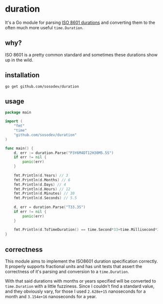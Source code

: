 # duration

It's a Go module for parsing [ISO 8601 durations](https://en.wikipedia.org/wiki/ISO_8601#Durations) and converting them to the often much more useful `time.Duration`.

## why?

ISO 8601 is a pretty common standard and sometimes these durations show up in the wild.

## installation

`go get github.com/sosodev/duration`

## usage

```go
package main

import (
	"fmt"
	"time"
    "github.com/sosodev/duration"
)

func main() {
    d, err := duration.Parse("P3Y6M4DT12H30M5.5S")
	if err != nil {
		panic(err)
    }
	
	fmt.Println(d.Years) // 3
	fmt.Println(d.Months) // 6
	fmt.Println(d.Days) // 4
	fmt.Println(d.Hours) // 12
	fmt.Println(d.Minutes) // 30
	fmt.Println(d.Seconds) // 5.5
	
	d, err = duration.Parse("T33.3S")
	if err != nil {
		panic(err)
    }
	
	fmt.Println(d.ToTimeDuration() == time.Second*33+time.Millisecond*300) // true
}
```

## correctness

This module aims to implement the ISO8601 duration specification correctly. It properly supports fractional units and has unit tests
that assert the correctness of it's parsing and conversion to a `time.Duration`.

With that said durations with months or years specified will be converted to `time.Duration` with a little fuzziness. Since I
couldn't find a standard value, and they obviously vary, for those I used `2.628e+15` nanoseconds for a month and `3.154e+16` nanoseconds for a year.
